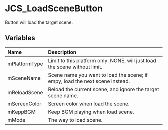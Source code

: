 # JCS_LoadSceneButton

Button will load the target scene.

## Variables

| Name          | Description                                                                  |
|:--------------|:-----------------------------------------------------------------------------|
| mPlatformType | Limit to this platform only. NONE, will just load the scene without limit.   |
| mSceneName    | Scene name you want to load the scene; if empy, load the next scene instead. |
| mReloadScene  | Reload the current scene, and ignore the target scene name.                  |
| mScreenColor  | Screen color when load the scene.                                            |
| mKeppBGM      | Keep BGM playing when load scene.                                            |
| mMode         | The way to load scene.                                                       |
